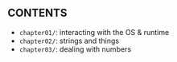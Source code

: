 CONTENTS
---
+ `chapter01/`: interacting with the OS & runtime
+ `chapter02/`: strings and things
+ `chapter03/`: dealing with numbers
